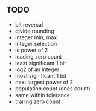 TODO
----
- bit reversal
- divide rounding
- integer min, max
- integer selection
- is power of 2
- leading zero count
- least significant 1 bit
- log2 of an integer
- most significant 1 bit
- next largest power of 2
- population count (ones count)
- same within tolerance
- trailing zero count
